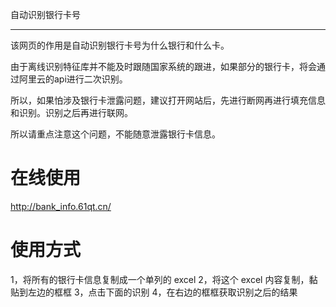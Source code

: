 自动识别银行卡号

---

该网页的作用是自动识别银行卡号为什么银行和什么卡。

由于离线识别特征库并不能及时跟随国家系统的跟进，如果部分的银行卡，将会通过阿里云的api进行二次识别。

所以，如果怕涉及银行卡泄露问题，建议打开网站后，先进行断网再进行填充信息和识别。识别之后再进行联网。

所以请重点注意这个问题，不能随意泄露银行卡信息。


# 在线使用

http://bank_info.61qt.cn/

# 使用方式
1，将所有的银行卡信息复制成一个单列的 excel 
2，将这个 excel 内容复制，黏贴到左边的框框
3，点击下面的识别
4，在右边的框框获取识别之后的结果